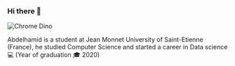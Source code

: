 ### Hi there 👋
![Chrome Dino](https://mir-s3-cdn-cf.behance.net/project_modules/max_1200/4ff07986208593.5d9a654e92f36.gif)

Abdelhamid is a student at Jean Monnet University of Saint-Etienne (France), he studied Computer Science and started a career in Data science 💻
(Year of graduation 🎓 2020)
